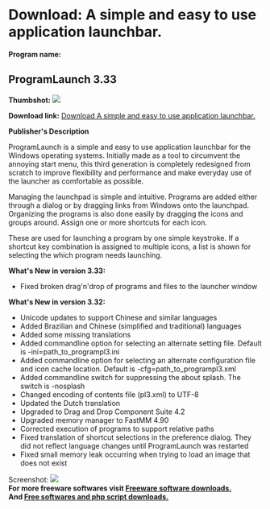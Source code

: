 # Download: A simple and easy to use application launchbar.

**Program name:**

## ProgramLaunch 3.33

  
**Thumbshot:** ![](http://www.freewarefiles.com/screenshot/programlaunch3_md.gif)   
  
**Download link:** [Download A simple and easy to use application launchbar.](http://freesoftwares.boysofts.com/ProgramLaunch_program_17738.html)  
  


**Publisher's Description**  
  


ProgramLaunch is a simple and easy to use application launchbar for the Windows operating systems. Initially made as a tool to circumvent the annoying start menu, this third generation is completely redesigned from scratch to improve flexibility and performance and make everyday use of the launcher as comfortable as possible. 

Managing the launchpad is simple and intuitive. Programs are added either through a dialog or by dragging links from Windows onto the launchpad. Organizing the programs is also done easily by dragging the icons and groups around. Assign one or more shortcuts for each icon.

These are used for launching a program by one simple keystroke. If a shortcut key combination is assigned to multiple icons, a list is shown for selecting the which program needs launching. 

**What's New in version 3.33:**

  * Fixed broken drag'n'drop of programs and files to the launcher window 

**What's New in version 3.32:**

  * Unicode updates to support Chinese and similar languages 
  * Added Brazilian and Chinese (simplified and traditional) languages 
  * Added some missing translations 
  * Added commandline option for selecting an alternate setting file. Default is -ini=path_to_programpl3.ini 
  * Added commandline option for selecting an alternate configuration file and icon cache location. Default is -cfg=path_to_programpl3.xml 
  * Added commandline switch for suppressing the about splash. The switch is -nosplash 
  * Changed encoding of contents file (pl3.xml) to UTF-8 
  * Updated the Dutch translation 
  * Upgraded to Drag and Drop Component Suite 4.2 
  * Upgraded memory manager to FastMM 4.90 
  * Corrected execution of programs to support relative paths 
  * Fixed translation of shortcut selections in the preference dialog. They did not reflect language changes until ProgramLaunch was restarted 
  * Fixed small memory leak occurring when trying to load an image that does not exist 

  
  
Screenshot: ![](http://www.freewarefiles.com/screenshot/programlaunch3.gif)   
**For more freeware softwares visit [Freeware software downloads.](http://freesoftwares.boysofts.com/)**   
**And [Free softwares and php script downloads.](http://www.boysofts.com/)**

